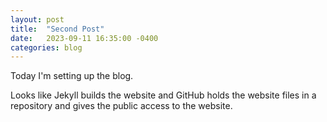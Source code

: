 ```yaml
---
layout: post
title:  "Second Post"
date:   2023-09-11 16:35:00 -0400
categories: blog
---
```

Today I'm setting up the blog.

Looks like Jekyll builds the website and
GitHub holds the website files in a repository and gives the public access
to the website.